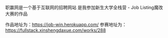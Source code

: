 职赢网是一个基于互联网的招聘网站
是我参加新生大学全栈营 - Job Listing魔改大赛的作品

作品地址为：https://job-win.herokuapp.com/
参赛地址为：https://fullstack.xinshengdaxue.com/works/288
